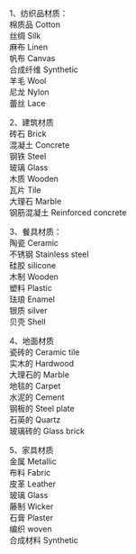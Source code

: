 1、纺织品材质：  
棉质品 Cotton  
丝绸 Silk  
麻布 Linen  
帆布 Canvas  
合成纤维 Synthetic  
羊毛 Wool  
尼龙 Nylon  
蕾丝 Lace  
  
2、建筑材质  
砖石 Brick  
混凝土 Concrete  
钢铁 Steel  
玻璃 Glass  
木质 Wooden  
瓦片 Tile  
大理石 Marble  
钢筋混凝土 Reinforced concrete

3、餐具材质：  
陶瓷 Ceramic  
不锈钢 Stainless steel  
硅胶 silicone  
木制 Wooden  
塑料 Plastic  
珐琅 Enamel  
银质 silver  
贝壳 Shell  
  
4、地面材质  
瓷砖的 Ceramic tile  
实木的 Hardwood  
大理石的 Marble  
地毯的 Carpet  
水泥的 Cement  
钢板的 Steel plate  
石英的 Quartz  
玻璃砖的 Glass brick  
  
5、家具材质  
金属 Metallic  
布料 Fabric  
皮革 Leather  
玻璃 Glass  
藤制 Wicker  
石膏 Plaster  
编织 woven  
合成材料 Synthetic